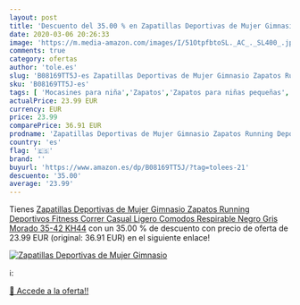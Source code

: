 ```yaml
---
layout: post
title: 'Descuento del 35.00 % en Zapatillas Deportivas de Mujer Gimnasio '
date: 2020-03-06 20:26:33
image: 'https://m.media-amazon.com/images/I/51OtpfbtoSL._AC_._SL400_.jpg'
comments: true
category: ofertas
author: 'tole.es'
slug: 'B08169TT5J-es Zapatillas Deportivas de Mujer Gimnasio Zapatos Running...'
sku: 'B08169TT5J-es'
tags: [ 'Mocasines para niña','Zapatos','Zapatos para niñas pequeñas','Zapatos y complementos','zapatos', ]
actualPrice: 23.99 EUR
currency: EUR
price: 23.99
comparePrice: 36.91 EUR
prodname: 'Zapatillas Deportivas de Mujer Gimnasio Zapatos Running Deportivos Fitness Correr Casual Ligero Comodos Respirable Negro Gris Morado 35-42 KH44'
country: 'es'
flag: '🇪🇸'
brand: ''
buyurl: 'https://www.amazon.es/dp/B08169TT5J/?tag=tolees-21'
descuento: '35.00'
average: '23.99'
---
```


Tienes [Zapatillas Deportivas de Mujer Gimnasio Zapatos Running Deportivos Fitness Correr Casual Ligero Comodos Respirable Negro Gris Morado 35-42 KH44](https://www.amazon.es/dp/B08169TT5J/?tag=tolees-21) con un 35.00 % de descuento con precio de oferta de 23.99 EUR (original: 36.91 EUR) en el siguiente enlace!

[![Zapatillas Deportivas de Mujer Gimnasio ](https://m.media-amazon.com/images/I/51OtpfbtoSL._AC_._SL400_.jpg)](https://www.amazon.es/dp/B08169TT5J/?tag=tolees-21)

ℹ️:


[🛒 Accede a la oferta!!](https://www.amazon.es/dp/B08169TT5J/?tag=tolees-21)
